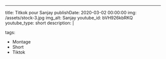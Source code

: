 ---
title: Titkok pour Sanjay
publishDate: 2020-03-02 00:00:00
img: /assets/stock-3.jpg
img_alt: Sanjay
youtube_id: bVH926kbRKQ
youtube_type: short
description: |
  
tags:
  - Montage
  - Short
  - Tiktok